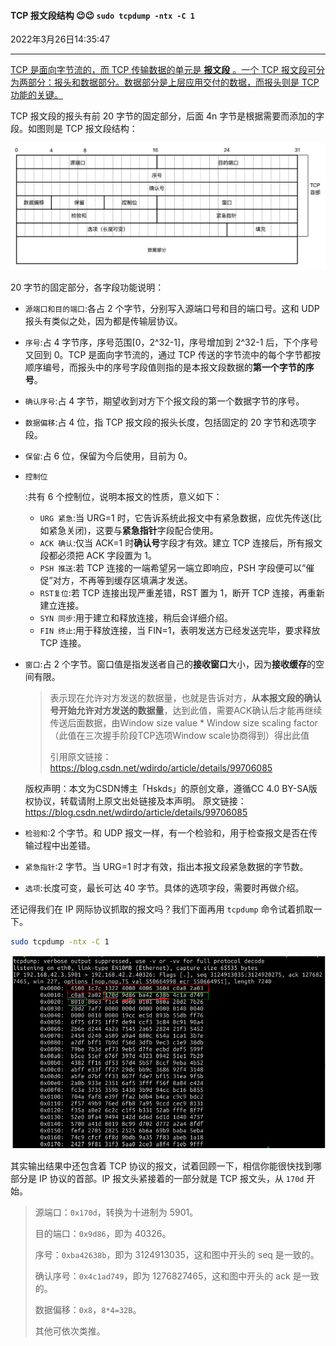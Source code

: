 #### TCP 报文段结构  😉😉 `sudo tcpdump -ntx -C 1`

2022年3月26日14:35:47

---

<u>TCP 是面向字节流的，而 TCP 传输数据的单元是 **报文段** 。一个 TCP 报文段可分为两部分：报头和数据部分。数据部分是上层应用交付的数据，而报头则是 TCP 功能的关键。</u>

TCP 报文段的报头有前 20 字节的固定部分，后面 4n 字节是根据需要而添加的字段。如图则是 TCP 报文段结构：

![图片描述](6.2_TCP报文段结构.assets/1548921882697.png)

20 字节的固定部分，各字段功能说明：

- `源端口和目的端口`:各占 2 个字节，分别写入源端口号和目的端口号。这和 UDP 报头有类似之处，因为都是传输层协议。

- `序号`:占 4 字节序，序号范围[0，2^32-1]，序号增加到 2^32-1 后，下个序号又回到 0。TCP 是面向字节流的，通过 TCP 传送的字节流中的每个字节都按顺序编号，而报头中的序号字段值则指的是本报文段数据的**第一个字节的序号**。

- `确认序号`:占 4 字节，期望收到对方下个报文段的第一个数据字节的序号。

- `数据偏移`:占 4 位，指 TCP 报文段的报头长度，包括固定的 20 字节和选项字段。

- `保留`:占 6 位，保留为今后使用，目前为 0。

- ```
  控制位
  ```

  :共有 6 个控制位，说明本报文的性质，意义如下：

  - `URG 紧急`:当 URG=1 时，它告诉系统此报文中有紧急数据，应优先传送(比如紧急关闭)，这要与**紧急指针**字段配合使用。
  - `ACK 确认`:仅当 ACK=1 时**确认号**字段才有效。建立 TCP 连接后，所有报文段都必须把 ACK 字段置为 1。
  - `PSH 推送`:若 TCP 连接的一端希望另一端立即响应，PSH 字段便可以“催促”对方，不再等到缓存区填满才发送。
  - `RST复位`:若 TCP 连接出现严重差错，RST 置为 1，断开 TCP 连接，再重新建立连接。
  - `SYN 同步`:用于建立和释放连接，稍后会详细介绍。
  - `FIN 终止`:用于释放连接，当 FIN=1，表明发送方已经发送完毕，要求释放 TCP 连接。

- `窗口`:占 2 个字节。窗口值是指发送者自己的**接收窗口**大小，因为**接收缓存**的空间有限。

  > 表示现在允许对方发送的数据量，也就是告诉对方，**从本报文段的确认号开始允许对方发送的数据量**，达到此值，需要ACK确认后才能再继续传送后面数据，由Window size value * Window size scaling factor（此值在三次握手阶段TCP选项Window scale协商得到）得出此值
  >
  > 引用原文链接：https://blog.csdn.net/wdirdo/article/details/99706085

  版权声明：本文为CSDN博主「Hskds」的原创文章，遵循CC 4.0 BY-SA版权协议，转载请附上原文出处链接及本声明。
  原文链接：https://blog.csdn.net/wdirdo/article/details/99706085

- `检验和`:2 个字节。和 UDP 报文一样，有一个检验和，用于检查报文是否在传输过程中出差错。

- `紧急指针`:2 字节。当 URG=1 时才有效，指出本报文段紧急数据的字节数。

- `选项`:长度可变，最长可达 40 字节。具体的选项字段，需要时再做介绍。

还记得我们在 IP 网际协议抓取的报文吗？我们下面再用 `tcpdump` 命令试着抓取一下。

```bash
sudo tcpdump -ntx -C 1
```

![image-20220326151626814](6.2_TCP报文段结构.assets/image-20220326151626814.png)

其实输出结果中还包含着 TCP 协议的报文，试着回顾一下，相信你能很快找到哪部分是 IP 协议的首部。IP 报文头紧接着的一部分就是 TCP 报文头，从 `170d` 开始。

> 源端口：`0x170d`，转换为十进制为 5901。
>
> 目的端口：`0x9d86`，即为 40326。
>
> 序号：`0xba42638b`，即为 3124913035，这和图中开头的 seq 是一致的。
>
> 确认序号：`0x4c1ad749`，即为 1276827465，这和图中开头的 ack 是一致的。
>
> 数据偏移：`0x8`，`8*4=32B`。
>
> 其他可依次类推。